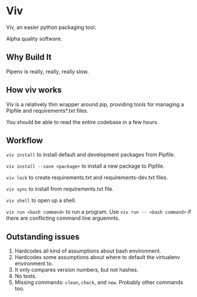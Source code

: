 # Viv

Viv, an easier python packaging tool.

Alpha quality software.

## Why Build It

Pipenv is really, really, really slow.

## How viv works

Viv is a relatively thin wrapper around pip, providing tools for managing a Pipfile and requirements\*.txt files.

You should be able to read the entire codebase in a few hours.

## Workflow

`viv install` to install default and development packages from Pipfile.

`viv install --save <package>` to install a new package to Pipfile.

`viv lock` to create requirements.txt and requirements-dev.txt files.

`viv sync` to install from requirements.txt file.

`viv shell` to open up a shell.

`viv run <bash command>` to run a program. 
    Use `viv run -- <bash command>` if there are conflicting command line arguemnts.

## Outstanding issues

1. Hardcodes all kind of assumptions about bash environment.
2. Hardcodes some assumptions about where to default the virtualenv environment to.
3. It only compares version numbers, but not hashes.
4. No tests.
5. Missing commands: `clean`, `check`, and `new`. Probably other commands too.
